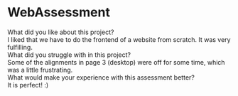 # WebAssessment
What did you like about this project? <br/>
I liked that we have to do the frontend of a website from scratch. It was very fulfilling. <br/>
What did you struggle with in this project? <br/>
Some of the alignments in page 3 (desktop) were off for some time, which was a little frustrating. <br/>
What would make your experience with this assessment better? <br/>
It is perfect! :)